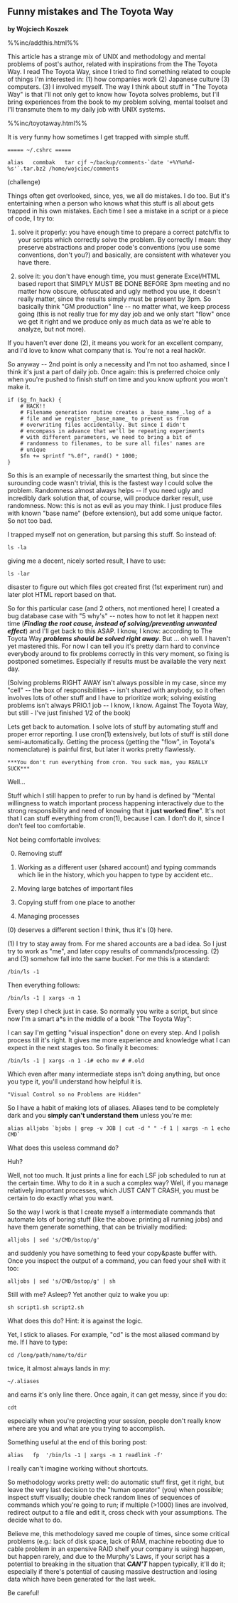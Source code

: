 Funny mistakes and The Toyota Way
-------------------------------------------------------
**by Wojciech Koszek**

%%inc/addthis.html%%

This article has a strange mix of UNIX and methodology and mental problems
of post's author, related with inspirations from the The Toyota Way. I read
The Toyota Way, since I tried to find something related to couple of things
I'm interested in: (1) how companies work (2) Japanese culture (3)
computers. (3) I involved myself. The way I think about stuff in "The Toyota
Way" is that I'll not only get to know how Toyota solves problems, but I'll
bring experiences from the book to my problem solving, mental toolset and
I'll transmute them to my daily job with UNIX systems.

%%inc/toyotaway.html%%

It is very funny how sometimes I get trapped with simple stuff.

	===== ~/.cshrc =====

	alias   commbak   tar cjf ~/backup/comments-`date '+%Y%m%d-%s'`.tar.bz2 /home/wojciec/comments

(challenge)

Things often get overlooked, since, yes, we all do mistakes. I do too. But it's entertaining when a
person who knows what this stuff is all about gets trapped in his own mistakes. Each time I see
a mistake in a script or a piece of code, I try to:

1. solve it properly: you have enough time to prepare a correct patch/fix to your scripts which
  correctly solve the problem. By correctly I mean: they preserve abstractions and proper code's
  conventions (you use some conventions, don't you?) and basically, are consistent with whatever you
  have there.

2. solve it: you don't have enough time, you must generate Excel/HTML based report that SIMPLY MUST
  BE DONE BEFORE 3pm meeting and no matter how obscure, obfuscated and ugly method you use, it
  doesn't really matter, since the results simply must be present by 3pm. So basically think "GM
  production" line -- no matter what, we keep process going (this is not really true for my day job
  and we only start "flow" once we get it right and we produce only as much data as we're able to
  analyze, but not more).

If you haven't ever done (2), it means you work for an excellent company, and I'd love to know what
company that is. You're not a real hack0r.

So anyway -- 2nd point is only a necessity and I'm not too ashamed, since I think it's just a part
of daily job.  Once again: this is preferred choice only when you're pushed to finish stuff on time
and you know upfront you won't make it.

	if ($g_fn_hack) {
		# HACK!! 
		# Filename generation routine creates a _base_name_.log of a
		# file and we register _base_name_ to prevent us from
		# overwriting files accidentally. But since I didn't
		# encompass in advance that we'll be repeating experiments
		# with different parameters, we need to bring a bit of
		# randomness to filenames, to be sure all files' names are
		# unique
		$fn += sprintf "%.0f", rand() * 1000;
	}

So this is an example of necessarily the smartest thing, but since the
surounding code wasn't trivial, this is the fastest way I could solve the
problem. Randomness almost always helps -- if you need ugly and incredibly
dark solution that, of course, will produce darker result, use randomness.
Now: this is not as evil as you may think. I just produce files with known
"base name" (before extension), but add some unique factor. So not too bad.

I trapped myself not on generation, but parsing this stuff. So instead of:

	ls -la

giving me a decent, nicely sorted result, I have to use:

	ls -lar

disaster to figure out which files got created first (1st experiment run) and later plot
HTML report based on that.

So for this particular case (and 2 others, not mentioned here) I created a
bug database case with "5 why's" -- notes how to not let it happen next time
(***Finding the root cause, instead of solving/preventing unwanted effect***) and
I'll get back to this ASAP. I know, I know: according to The Toyota Way
***problems should be solved right away***. But ... oh well. I haven't yet
mastered this. For now I can tell you it's pretty darn hard to convince
everybody around to fix problems correctly in this very moment, so fixing is
postponed sometimes. Especially if results must be available the very next
day.

(Solving problems RIGHT AWAY isn't always possible in my case, since my
"cell" -- the box of responsibilities -- isn't shared with anybody, so it
often involves lots of other stuff and I have to prioritize work; solving
existing problems isn't always PRIO.1 job -- I know, I know. Against The
Toyota Way, but still - I've just finished 1/2 of the book)

Lets get back to automation. I solve lots of stuff by automating stuff and
proper error reporting. I use cron(1) extensively, but lots of stuff is
still done semi-automatically. Getting the process (getting the "flow", in
Toyota's nomenclature) is painful first, but later it works pretty
flawlessly.

	***You don't run everything from cron. You suck man, you REALLY SUCK***

Well...

Stuff which I still happen to prefer to run by hand is defined by "Mental willingness to watch
important process happening interactively due to the strong responsibility and need of knowing that
it **just worked fine**". It's not that I can stuff everything from cron(1), because I can. I don't
do it, since I don't feel too comfortable.

Not being comfortable involves:

0. Removing stuff

1. Working as a different user (shared account) and typing commands which lie in the history, which
   you happen to type by accident etc..

2. Moving large batches of important files

3. Copying stuff from one place to another

4. Managing processes

(0) deserves a different section I think, thus it's (0) here.

(1) I try to stay away from. For me shared accounts are a bad idea. So I just try to work as "me",
and later copy results of commands/processing. (2) and (3) somehow fall into the same bucket. For me
this is a standard:

	/bin/ls -1

Then everything follows:

	/bin/ls -1 | xargs -n 1

Every step I check just in case. So normally you write a script, but since now I'm a smart a\*s in
the middle of a book "The Toyota Way":

I can say I'm getting "visual inspection" done on every step. And I polish process till it's right.
It gives me more experience and knowledge what I can expect in the next stages too. So finally it becomes:

	/bin/ls -1 | xargs -n 1 -i# echo mv # #.old

Which even after many intermediate steps isn't doing anything, but once you
type it, you'll understand how helpful it is.

	"Visual Control so no Problems are Hidden"

So I have a habit of making lots of aliases. Aliases tend to be completely dark and you **simply
can't understand them** unless you're me:

	alias alljobs `bjobs | grep -v JOB | cut -d " " -f 1 | xargs -n 1 echo CMD`

What does this useless command do?

Huh?

Well, not too much. It just prints a line for each LSF job scheduled to run at the certain time.
Why to do it in a such a complex way? Well, if you manage relatively important processes, which
JUST CAN'T CRASH, you must be certain to do exactly what you want.

So the way I work is that I create myself a intermediate commands that automate lots of boring stuff
(like the above: printing all running jobs) and have them generate something, that can be trivially
modified:

	alljobs | sed 's/CMD/bstop/g'

and suddenly you have something to feed your copy&paste buffer with. Once you inspect the output of
a command, you can feed your shell with it too:

	alljobs | sed 's/CMD/bstop/g' | sh

Still with me? Asleep? Yet another quiz to wake you up:

	sh script1.sh script2.sh

What does this do? Hint: it is against the logic.

Yet, I stick to aliases. For example, "cd" is the most aliased command by me. If I have to type:

	cd /long/path/name/to/dir

twice, it almost always lands in my:

	~/.aliases

and earns it's only line there. Once again, it can get messy, since if you do:

	cdt

especially when you're projecting your session, people don't really know where are you and what are
you trying to accomplish.

Something useful at the end of this boring post:

	alias	fp	'/bin/ls -1 | xargs -n 1 readlink -f'

I really can't imagine working without shortcuts.

So methodology works pretty well: do automatic stuff first, get it right,
but leave the very last decision to the "human operator" (you) when
possible; inspect stuff visually; double check random lines of sequences of
commands which you're going to run; if multiple (>1000) lines are involved,
redirect output to a file and edit it, cross check with your assumptions. 
The decide what to do.

Believe me, this methodology saved me couple of times, since some critical
problems (e.g.: lack of disk space, lack of RAM, machine rebooting due to
cable problem in an expensive RAID shelf your company is using) happen, but
happen rarely, and due to the Murphy's Laws, if your script has a potential
to breaking in the situation that ***CAN'T*** happen typically, it'll do it;
especially if there's potential of causing massive destruction and losing
data which have been generated for the last week.

Be careful!
